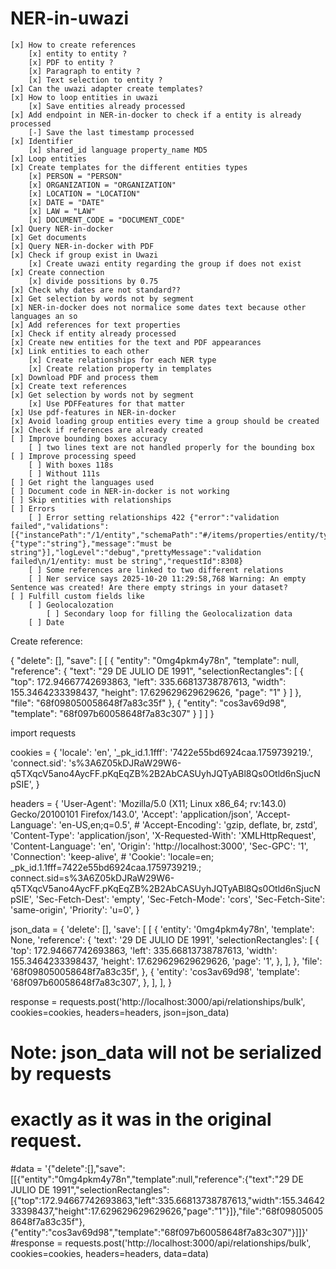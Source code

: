 # NER-in-uwazi

    [x] How to create references
        [x] entity to entity ?
        [x] PDF to entity ?
        [x] Paragraph to entity ?
        [x] Text selection to entity ?
    [x] Can the uwazi adapter create templates?
    [x] How to loop entities in uwazi
        [x] Save entities already processed
    [x] Add endpoint in NER-in-docker to check if a entity is already processed
        [-] Save the last timestamp processed
    [x] Identifier
        [x] shared_id language property_name MD5
    [x] Loop entities
    [x] Create templates for the different entities types
        [x] PERSON = "PERSON"
        [x] ORGANIZATION = "ORGANIZATION"
        [x] LOCATION = "LOCATION"
        [x] DATE = "DATE"
        [x] LAW = "LAW"
        [x] DOCUMENT_CODE = "DOCUMENT_CODE"
    [x] Query NER-in-docker
    [x] Get documents
    [x] Query NER-in-docker with PDF
    [x] Check if group exist in Uwazi
        [x] Create uwazi entity regarding the group if does not exist
    [x] Create connection   
        [x] divide possitions by 0.75
    [x] Check why dates are not standard??
    [x] Get selection by words not by segment
    [x] NER-in-docker does not normalice some dates text because other languages an so
    [x] Add references for text properties
    [x] Check if entity already processed
    [x] Create new entities for the text and PDF appearances
    [x] Link entities to each other
        [x] Create relationships for each NER type
        [x] Create relation property in templates
    [x] Download PDF and process them
    [x] Create text references
    [x] Get selection by words not by segment
        [x] Use PDFFeatures for that matter
    [x] Use pdf-features in NER-in-docker
    [x] Avoid loading group entities every time a group should be created
    [x] Check if references are already created
    [ ] Improve bounding boxes accuracy
        [ ] two lines text are not handled properly for the bounding box
    [ ] Improve processing speed
        [ ] With boxes 118s
        [ ] Without 111s
    [ ] Get right the languages used
    [ ] Document code in NER-in-docker is not working
    [ ] Skip entities with relationships
    [ ] Errors 
        [ ] Error setting relationships 422 {"error":"validation failed","validations":[{"instancePath":"/1/entity","schemaPath":"#/items/properties/entity/type","keyword":"type","params":{"type":"string"},"message":"must be string"}],"logLevel":"debug","prettyMessage":"validation failed\n/1/entity: must be string","requestId":8308}
        [ ] Some references are linked to two different relations
        [ ] Ner service says 2025-10-20 11:29:58,768 Warning: An empty Sentence was created! Are there empty strings in your dataset?
    [ ] Fulfill custom fields like
        [ ] Geolocalozation
            [ ] Secondary loop for filling the Geolocalization data
        [ ] Date


Create reference:

{
  "delete": [],
  "save": [
    [
      {
        "entity": "0mg4pkm4y78n",
        "template": null,
        "reference": {
          "text": "29 DE JULIO DE 1991",
          "selectionRectangles": [
            {
              "top": 172.94667742693863,
              "left": 335.66813738787613,
              "width": 155.3464233398437,
              "height": 17.629629629629626,
              "page": "1"
            }
          ]
        },
        "file": "68f098050058648f7a83c35f"
      },
      {
        "entity": "cos3av69d98",
        "template": "68f097b60058648f7a83c307"
      }
    ]
  ]
}



import requests

cookies = {
    'locale': 'en',
    '_pk_id.1.1fff': '7422e55bd6924caa.1759739219.',
    'connect.sid': 's%3A6Z05kDJRaW29W6-q5TXqcV5ano4AycFF.pKqEqZB%2B2AbCASUyhJQTyABl8Qs0Otld6nSjucNpSIE',
}

headers = {
    'User-Agent': 'Mozilla/5.0 (X11; Linux x86_64; rv:143.0) Gecko/20100101 Firefox/143.0',
    'Accept': 'application/json',
    'Accept-Language': 'en-US,en;q=0.5',
    # 'Accept-Encoding': 'gzip, deflate, br, zstd',
    'Content-Type': 'application/json',
    'X-Requested-With': 'XMLHttpRequest',
    'Content-Language': 'en',
    'Origin': 'http://localhost:3000',
    'Sec-GPC': '1',
    'Connection': 'keep-alive',
    # 'Cookie': 'locale=en; _pk_id.1.1fff=7422e55bd6924caa.1759739219.; connect.sid=s%3A6Z05kDJRaW29W6-q5TXqcV5ano4AycFF.pKqEqZB%2B2AbCASUyhJQTyABl8Qs0Otld6nSjucNpSIE',
    'Sec-Fetch-Dest': 'empty',
    'Sec-Fetch-Mode': 'cors',
    'Sec-Fetch-Site': 'same-origin',
    'Priority': 'u=0',
}

json_data = {
    'delete': [],
    'save': [
        [
            {
                'entity': '0mg4pkm4y78n',
                'template': None,
                'reference': {
                    'text': '29 DE JULIO DE 1991',
                    'selectionRectangles': [
                        {
                            'top': 172.94667742693863,
                            'left': 335.66813738787613,
                            'width': 155.3464233398437,
                            'height': 17.629629629629626,
                            'page': '1',
                        },
                    ],
                },
                'file': '68f098050058648f7a83c35f',
            },
            {
                'entity': 'cos3av69d98',
                'template': '68f097b60058648f7a83c307',
            },
        ],
    ],
}

response = requests.post('http://localhost:3000/api/relationships/bulk', cookies=cookies, headers=headers, json=json_data)

# Note: json_data will not be serialized by requests
# exactly as it was in the original request.
#data = '{"delete":[],"save":[[{"entity":"0mg4pkm4y78n","template":null,"reference":{"text":"29 DE JULIO DE 1991","selectionRectangles":[{"top":172.94667742693863,"left":335.66813738787613,"width":155.3464233398437,"height":17.629629629629626,"page":"1"}]},"file":"68f098050058648f7a83c35f"},{"entity":"cos3av69d98","template":"68f097b60058648f7a83c307"}]]}'
#response = requests.post('http://localhost:3000/api/relationships/bulk', cookies=cookies, headers=headers, data=data)


